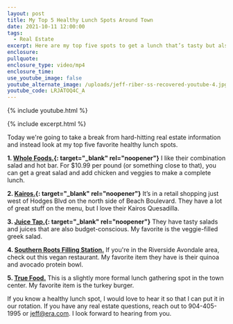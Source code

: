 ```yaml
---
layout: post
title: My Top 5 Healthy Lunch Spots Around Town
date: 2021-10-11 12:00:00
tags:
  - Real Estate
excerpt: Here are my top five spots to get a lunch that’s tasty but also healthy.
enclosure:
pullquote:
enclosure_type: video/mp4
enclosure_time:
use_youtube_image: false
youtube_alternate_image: /uploads/jeff-riber-ss-recovered-youtube-4.jpg
youtube_code: LRJATOQ4C_A
---
```

{% include youtube.html %}

{% include excerpt.html %}

Today we're going to take a break from hard-hitting real estate information and instead look at my top five favorite healthy lunch spots.

**1\. [Whole Foods.](https://www.wholefoodsmarket.com/stores/jacksonville){: target="_blank" rel="noopener"}** I like their combination salad and hot bar. For $10.99 per pound (or something close to that), you can get a great salad and add chicken and veggies to make a complete lunch.

**2\. [Kairos.](https://www.kairosjuices.com/menu#menu=lunch-and-dinner){: target="_blank" rel="noopener"}**&nbsp;It’s in a retail shopping just west of Hodges Blvd on the north side of Beach Boulevard. They have a lot of great stuff on the menu, but I love their Kairos Quesadilla.

**3\. [Juice Tap.](https://www.juicetapjax.com/menu){: target="_blank" rel="noopener"}** They have tasty salads and juices that are also budget-conscious. My favorite is the veggie-filled greek salad.

**4\. [Southern Roots Filling Station.](https://www.grubhub.com/restaurant/southern-roots-filling-station-1275-king-st-jacksonville/1084948)** If you're in the Riverside Avondale area, check out this vegan restaurant. My favorite item they have is their quinoa and avocado protein bowl.

**5\. [True Food.](https://www.truefoodkitchen.com/menu/)** This is a slightly more formal lunch gathering spot in the town center. My favorite item is the turkey burger.

If you know a healthy lunch spot, I would love to hear it so that I can put it in our rotation. If you have any real estate questions, reach out to 904-405-1995 or [jeff@era.com](mailto:jeff@era.com). I look forward to hearing from you.
